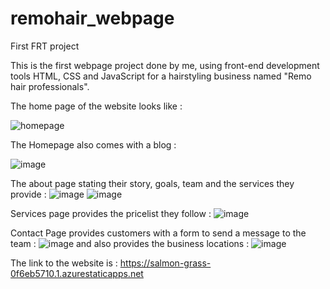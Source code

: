 # remohair_webpage
First FRT project

This is the first webpage project done by me, using front-end development tools HTML, CSS and JavaScript for a hairstyling business named "Remo hair professionals".

The home page of the website looks like : 

![homepage](https://user-images.githubusercontent.com/109450848/185731530-64e4add1-24bf-429e-b310-aa9e26d5c766.jpg)

The Homepage also comes with a blog : 

![image](https://user-images.githubusercontent.com/109450848/185731589-31423610-0766-4c97-adaf-edad69641e64.png)

The about page stating their story, goals, team and the services they provide :
![image](https://user-images.githubusercontent.com/109450848/185731653-9bcdb7a5-2b67-49d5-a5d7-3f2280508a48.png)
![image](https://user-images.githubusercontent.com/109450848/185731676-a3d28500-ebc9-483f-9008-f3e74405ba75.png)

Services page provides the pricelist they follow :
![image](https://user-images.githubusercontent.com/109450848/185732002-ae4afa11-ead0-47a9-81d5-733b3eb50b4b.png)



Contact Page provides customers with a form to send a message to the team :
![image](https://user-images.githubusercontent.com/109450848/185731772-4163edd4-96be-4ce3-b304-2d9d7a7de434.png)
and also provides the business locations :
![image](https://user-images.githubusercontent.com/109450848/185732042-c59c40c7-1f97-4208-a98e-3781a09f7e1e.png)


The link to the website is :
https://salmon-grass-0f6eb5710.1.azurestaticapps.net
